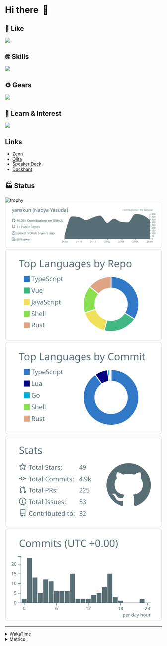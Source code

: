 # Hi there&nbsp; :wave:

## 💌 Like
<img src="https://go-skill-icons.vercel.app/api/icons?i=github" />

## 🤓 Skills
<img src="https://go-skill-icons.vercel.app/api/icons?i=js,ts,vue,nuxtjs,react,nextjs,go,lua,git" />

## ⚙️ Gears
<img src="https://go-skill-icons.vercel.app/api/icons?i=neovim,vscode,githubcopilot,alacritty,tmux" />

## 📖 Learn & Interest
<img src="https://go-skill-icons.vercel.app/api/icons?i=rust,deno,css,zig,playwright,githubactions,storybook,netlify,eslint" />

## Links
- [Zenn](https://zenn.dev/yanskun)
- [Qiita](https://qiita.com/yanskun)
- [Speaker Deck](https://speakerdeck.com/yanskun)
- [Dockhant](https://www.dockhunt.com/users/yanskun)

<!-- https://github.com/ryo-ma/github-profile-trophy -->

## 🏭 Status

<img src="https://github-profile-trophy.vercel.app/?username=yanskun&theme=onedark&row=1" alt="trophy">

<!-- https://github.com/vn7n24fzkq/github-profile-summary-cards -->
<picture>
  <source media="(prefers-color-scheme: dark)" srcset="https://raw.githubusercontent.com/yanskun/yanskun/master/profile-summary-card-output/nord_dark/0-profile-details.svg">
 <img src="https://raw.githubusercontent.com/yanskun/yanskun/master/profile-summary-card-output/default/0-profile-details.svg">
</picture>
<br>
<picture>
  <source media="(prefers-color-scheme: dark)" srcset="https://raw.githubusercontent.com/yanskun/yanskun/master/profile-summary-card-output/nord_dark/1-repos-per-language.svg">
 <img src="https://raw.githubusercontent.com/yanskun/yanskun/master/profile-summary-card-output/default/1-repos-per-language.svg">
</picture>
<picture>
  <source media="(prefers-color-scheme: dark)" srcset="https://raw.githubusercontent.com/yanskun/yanskun/master/profile-summary-card-output/nord_dark/2-most-commit-language.svg">
 <img src="https://raw.githubusercontent.com/yanskun/yanskun/master/profile-summary-card-output/default/2-most-commit-language.svg">
</picture>
<br>
<picture>
  <source media="(prefers-color-scheme: dark)" srcset="https://raw.githubusercontent.com/yanskun/yanskun/master/profile-summary-card-output/nord_dark/3-stats.svg">
 <img src="https://raw.githubusercontent.com/yanskun/yanskun/master/profile-summary-card-output/default/3-stats.svg">
</picture>
<picture>
  <source media="(prefers-color-scheme: dark)" srcset="https://raw.githubusercontent.com/yanskun/yanskun/master/profile-summary-card-output/nord_dark/4-productive-time.svg">
 <img src="https://raw.githubusercontent.com/yanskun/yanskun/master/profile-summary-card-output/default/4-productive-time.svg">
</picture>

---

<details>
  <summary>WakaTime</summary>
<!--START_SECTION:waka-->
![Code Time](http://img.shields.io/badge/Code%20Time-2%2C589%20hrs%2023%20mins-blue)

**🐱 My GitHub Data** 

> 📦 156.0 kB Used in GitHub's Storage 
 > 
> 🏆 2,990 Contributions in the Year 2025
 > 
> 💼 Opted to Hire
 > 
> 📜 132 Public Repositories 
 > 
> 🔑 6 Private Repositories 
 > 
**I'm an Early 🐤** 

```text
🌞 Morning                34869 commits       ████░░░░░░░░░░░░░░░░░░░░░   16.32 % 
🌆 Daytime                132220 commits      ███████████████░░░░░░░░░░   61.88 % 
🌃 Evening                42718 commits       █████░░░░░░░░░░░░░░░░░░░░   19.99 % 
🌙 Night                  3848 commits        ░░░░░░░░░░░░░░░░░░░░░░░░░   01.80 % 
```
📅 **I'm Most Productive on Tuesday** 

```text
Monday                   33945 commits       ████░░░░░░░░░░░░░░░░░░░░░   15.89 % 
Tuesday                  47640 commits       ██████░░░░░░░░░░░░░░░░░░░   22.30 % 
Wednesday                45104 commits       █████░░░░░░░░░░░░░░░░░░░░   21.11 % 
Thursday                 40941 commits       █████░░░░░░░░░░░░░░░░░░░░   19.16 % 
Friday                   39298 commits       █████░░░░░░░░░░░░░░░░░░░░   18.39 % 
Saturday                 2227 commits        ░░░░░░░░░░░░░░░░░░░░░░░░░   01.04 % 
Sunday                   4500 commits        █░░░░░░░░░░░░░░░░░░░░░░░░   02.11 % 
```


📊 **This Week I Spent My Time On** 

```text
🕑︎ Time Zone: Asia/Tokyo

💬 Programming Languages: 
TypeScript               31 hrs 26 mins      ████████████████████░░░░░   81.78 % 
Go                       2 hrs 49 mins       ██░░░░░░░░░░░░░░░░░░░░░░░   07.35 % 
Other                    1 hr 11 mins        █░░░░░░░░░░░░░░░░░░░░░░░░   03.10 % 
Protocol Buffer          51 mins             █░░░░░░░░░░░░░░░░░░░░░░░░   02.24 % 
JSON                     43 mins             ░░░░░░░░░░░░░░░░░░░░░░░░░   01.90 % 

🔥 Editors: 
Neovim                   37 hrs 5 mins       ████████████████████████░   96.49 % 
VS Code                  1 hr 20 mins        █░░░░░░░░░░░░░░░░░░░░░░░░   03.51 % 

💻 Operating System: 
Mac                      38 hrs 26 mins      █████████████████████████   100.00 % 
```


 Last Updated on 27/08/2025 05:35:33 UTC
<!--END_SECTION:waka-->
</details>

<details>
  <summary>Metrics</summary>
  <img src="https://github.com/yanskun/yanskun/blob/main/github-metrics.svg" alt="Metrics">
</details>
